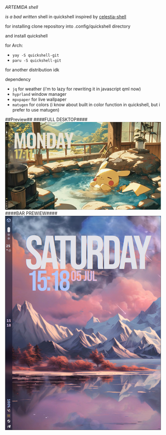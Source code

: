 *ARTEMIDA shell*

_is a bad written_ shell in quickshell inspired by [celestia-shell](https://github.com/Ayanashi/Celestia)

for installing clone repository into 
  .config/quickshell 
directory

and install quickshell

for Arch:

  - `yay -S quickshell-git`
  - `paru -S quickshell-git`

for another distribution idk


dependency

  - `jq`  for weather (i'm to lazy for rewriting it in javascript qml now)
  - `hyprland`  window manager
  - `mpvpaper`  for live wallpaper
  - `matugen`   for colors (i know about built in color function in quickshell, but i prefer to use matugen)


##Preview##
####FULL DESKTOP####
![image](Preview/full_desktop.png)
####BAR PREWIEW####
![image](Preview/transparent_bar.png)

